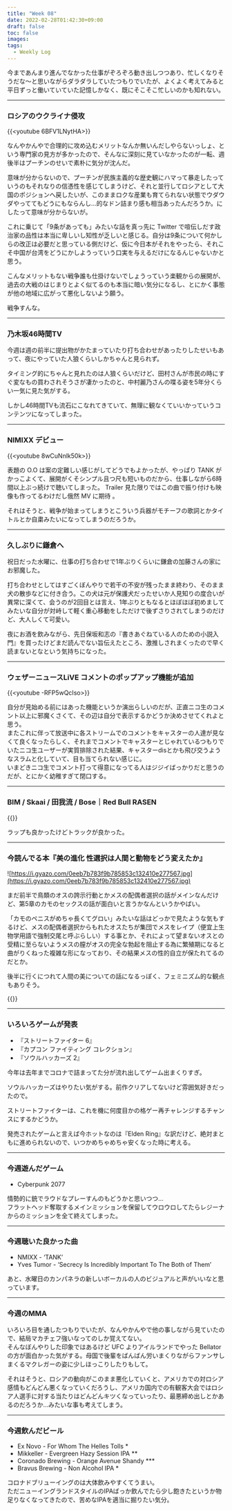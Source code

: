 ```yaml
---
title: "Week 08"
date: 2022-02-28T01:42:30+09:00
draft: false
toc: false
images:
tags:
  - Weekly Log
---
```


今まであんまり進んでなかった仕事がぞろぞろ動き出しつつあり、忙しくなりそうだな～と思いながらダラダラしていたつもりでいたが、よくよく考えてみると平日ずっと働いていていた記憶しかなく、既にそこそこ忙しいのかも知れない。

---

### ロシアのウクライナ侵攻

{{<youtube 6BFV1LNytHA>}}

なんやかんやで合理的に攻め込むメリットなんか無いんだしやらないっしょ、という専門家の見方が多かったので、そんなに深刻に見ていなかったのが一転、週後半はプーチンのせいで素朴に気分が沈んだ。

意味が分からないので、プーチンが民族主義的な歴史観にハマって暴走したっていうのもそれなりの信憑性を感じてしまうけど、それと並行してロシアとして大国のポジションへ戻したいが、このままロクな産業も育てられない状態でウダウダやっててもどうにもならんし…的なドン詰まり感も相当あったんだろうか。にしたって意味が分からないが。

これに乗じて「9条があっても」みたいな話を真っ先に Twitter で喧伝しだす政治家の品性は本当に卑しいし知性が乏しいと感じる。自分は9条について何かしらの改正は必要だと思っている側だけど、仮に今日本がそれをやったら、それこそ中国が台湾をどうにかしようっていう口実を与えるだけになるんじゃないかと思う。

こんなメリットもない戦争誰も仕掛けないでしょうっていう楽観からの展開が、過去の大戦のはじまりとよく似てるのも本当に暗い気分になるし、とにかく事態が他の地域に広がって悪化しないよう願う。

戦争すんな。

---

### 乃木坂46時間TV

今週は週の前半に提出物がかたまっていたり打ち合わせがあったりしたせいもあって、夜にやっていた人狼くらいしかちゃんと見られず。  

タイミング的にちゃんと見れたのは人狼くらいだけど、田村さんが市民の時にすぐ変なもの買わされそうさが凄かったのと、中村麗乃さんの喋る姿を5年分くらい一気に見た気がする。

しかし46時間TVも流石にこなれてきていて、無理に観なくていいかっていうコンテンツになってしまった。

---

### NIMIXX デビュー

{{<youtube 8wCuNnlk50k>}}

表題の O.O は案の定難しい感じがしてどうでもよかったが、やっぱり TANK がかっこよくて、展開がくそシンプル且つ尺も短いものだから、仕事しながら6時間以上ぶっ続けで聴いてしまった。
Trailer 見た限りではこの曲で振り付けも映像も作ってるわけだし俄然 MV に期待 。

それはそうと、戦争が始まってしまうとこういう兵器がモチーフの歌詞とかタイトルとか自粛みたいになってしまうのだろうか。

---

### 久しぶりに鎌倉へ

祝日だった水曜に、仕事の打ち合わせで1年ぶりくらいに鎌倉の加藤さんの家にお邪魔した。  

打ち合わせとしてはすごくぼんやりで若干の不安が残ったまま終わり、そのまま犬の散歩などに付き合う。この犬は元が保護犬だったせいか人見知りの度合いが異常に深くて、会うのが2回目とは言え、1年ぶりともなるとほぼほぼ初めましてみたいな自分が対峙して軽く重心移動をしただけで後ずさりされてしまうのだけど、大人しくて可愛い。

夜にお酒を飲みながら、先日保坂和志の『書きあぐねている人のための小説入門』を買ったけどまだ読んでない旨伝えたところ、激推しされまくったので早く読まないとなという気持ちになった。

---
### ウェザーニュースLiVE コメントのポップアップ機能が追加

{{<youtube -RFP5wQcIso>}}

自分が見始める前にはあった機能というか演出らしいのだが、正直ニコ生のコメント以上に邪魔くさくて、その辺は自分で表示するかどうか決めさせてくれよと思う。  
またこれに伴って放送中に各ストリームでのコメントをキャスターの人達が見なくて良くなったらしく、それまでコメントでキャスターとじゃれているつもりでいたニコ生ユーザーが実質排除された結果、キャスターdisとかも飛び交うようなスラムと化していて、目も当てられない感じに。  
いまどきニコ生でコメント打って得意になってる人はジジイばっかりだと思うのだが、とにかく幼稚すぎて閉口する。

---

### **BIM / Skaai / 田我流 / Bose｜Red Bull RASEN**

{{<youtube _3kFxRgabEI>}}

ラップも良かったけどトラックが良かった。

---

### 今読んでる本『美の進化 性選択は人間と動物をどう変えたか』

![https://i.gyazo.com/0eeb7b783f9b785853c132410e277567.jpg](https://i.gyazo.com/0eeb7b783f9b785853c132410e277567.jpg)

まだ前半で鳥類のオスの誇示行動とかメスの配偶者選択の話がメインなんだけど、第5章のカモのセックスの話が面白いと言うかなんというかやばい。

「カモのペニスがめちゃ長くてグロい」みたいな話はどっかで見たような気もするけど、メスの配偶者選択からもれたオスたちが集団でメスをレイプ（便宜上生物学用語で強制交尾と呼ぶらしい）する事とか、それによって望まないオスとの受精に至らないようメスの膣がオスの完全な勃起を阻止する為に繁殖期になると曲がりくねった複雑な形になっており、その結果メスの性的自立が保たれてるのだとか。  

後半に行くにつれて人間の美についての話になるっぽく、フェミニズム的な観点もありそう。

{{<youtube l0EbkDNKN-E>}}


---

### いろいろゲームが発表

- 『ストリートファイター 6』
- 『カプコン ファイティング コレクション』
- 『ソウルハッカーズ 2』

今年は去年までコロナで詰まってた分が流れ出してゲーム出まくりすぎ。

ソウルハッカーズはやりたい気がする。前作クリアしてないけど雰囲気好きだったので。

ストリートファイターは、これを機に何度目かの格ゲー再チャレンジするチャンスにするかどうか。

発売されたゲームと言えば今ホットなのは『Elden Ring』な訳だけど、絶対まともに進められないので、いつかめちゃめちゃ安くなった時に考える。 

---

### 今週遊んだゲーム

- Cyberpunk 2077

情勢的に銃でラウドなプレーすんのもどうかと思いつつ…   
フラットヘッド奪取するメインミッションを保留してウロウロしてたらレジーナからのミッションを全て終えてしまった。

---

### 今週聴いた良かった曲

- NMIXX - ‘TANK’
- Yves Tumor - ‘Secrecy Is Incredibly Important To The Both of Them’

あと、水曜日のカンパネラの新しいボーカルの人のビジュアルと声がいいなと思っています。

---

### 今週のMMA
いろいろ目を通したつもりでいたが、なんやかんやで他の事しながら見ていたので、結局マカチェフ強いなってのしか覚えてない。  
そんなぼんやりした印象ではあるけど UFC よりアイルランドでやった Bellator の方が面白かった気がする。母国で後輩をばんばん労いまくりながらファンサしまくるマクレガーの姿に少しほっこりしたりもして。

それはそうと、ロシアの動向がこのまま悪化していくと、アメリカでの対ロシア感情もどんどん悪くなっていくだろうし、アメリカ国内での有観客大会ではロシア人選手に対する当たりはどんどんキツくなっていったり、最悪締め出しとかあるのだろうか…みたいな事も考えてしまう。

---

### 今週飲んだビール

- Ex Novo - For Whom The Helles Tolls *
- Mikkeller - Evergreen Hazy Session IPA **
- Coronado Brewing - Orange Avenue Shandy  ***
- Bravus Brewing -  Non Alcohol IPA *

コロナドブリューイングのは大体飲みやすくてうまい。  
ただニューイングランドスタイルのIPAばっか飲んでたら少し飽きたというか物足りなくなってきたので、苦めなIPAを適当に掘りたい気分。